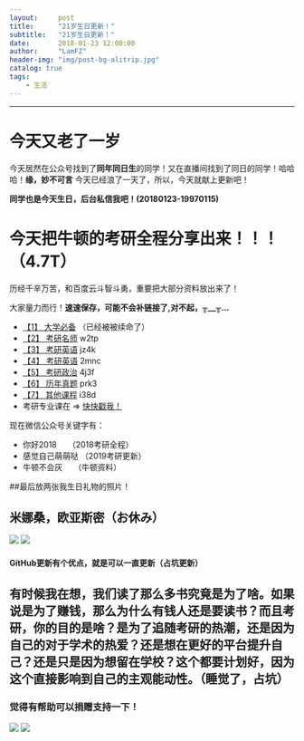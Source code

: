 ```yaml
---
layout:     post
title:      "21岁生日更新！"
subtitle:   "21岁生日更新！"
date:       2018-01-23 12:00:00
author:     "LamFZ"
header-img: "img/post-bg-alitrip.jpg"
catalog: true
tags:
    - 生活
---
```


-------

# 今天又老了一岁
今天居然在公众号找到了**同年同日生**的同学！又在直播间找到了同日的同学！哈哈哈！**缘，妙不可言**
今天已经浪了一天了，所以，今天就献上更新吧！

**同学也是今天生日，后台私信我吧！(20180123-19970115)**

# 今天把牛顿的考研全程分享出来！！！（4.7T）
历经千辛万苦，和百度云斗智斗勇，重要把大部分资料放出来了！

大家量力而行！**速速保存，可能不会补链接了,对不起，╥﹏╥...**

* [【1】 大学必备](https://pan.baidu.com/s/1dHjLgGx) （已经被被续命了）
* [【2】 考研名师](https://pan.baidu.com/s/1pMAoRmN)  w2tp
* [【3】 考研英语](https://pan.baidu.com/s/1c3f3iTU)  jz4k
* [【4】 考研英语](https://pan.baidu.com/s/1dGUSaat)  2mnc
* [【5】 考研政治](https://pan.baidu.com/s/1hud9vQs)  4j3f
* [【6】 历年真题](https://pan.baidu.com/s/1dFRTWo5)  prk3
* [【7】 其他课程](https://pan.baidu.com/s/1dFYF6Tj)  i38d
* 考研专业课在 => [快快戳我！](https://st.im/mjTj)

现在微信公众号关键字有：
* 你好2018     （2018考研全程）
* 感觉自己萌萌哒 （2019考研更新）
* 牛顿不会灰     （牛顿资料）

##最后放两张我生日礼物的照片！
## 米娜桑，欧亚斯密（お休み）
![](http://ww4.sinaimg.cn/large/0060lm7Tly1fnqyyazijxj313e0tkb2a.jpg)
![](http://ww3.sinaimg.cn/large/0060lm7Tly1fnqyy35l3jj313e0tku0x.jpg)

#### GitHub更新有个优点，就是可以一直更新（占坑更新）
有时候我在想，我们读了那么多书究竟是为了啥。如果说是为了赚钱，那么为什么有钱人还是要读书？而且考研，你的目的是啥？是为了追随考研的热潮，还是因为自己的对于学术的热爱？还是想在更好的平台提升自己？还是只是因为想留在学校？这个都要计划好，因为这个直接影响到自己的主观能动性。（睡觉了，占坑）
----------------
### 觉得有帮助可以捐赠支持一下！
![](https://timgsa.baidu.com/timg?image&quality=80&size=b9999_10000&sec=1514739195444&di=773936890dfe86fcf8a25b3db2384433&imgtype=0&src=http%3A%2F%2Fi.zeze.com%2Fattachment%2Fforum%2F201603%2F26%2F104839u04ctdk924k8pbdb.jpeg)
![](http://ww3.sinaimg.cn/large/0060lm7Tly1fnn9mknteij31kg0w3twx.jpg)





